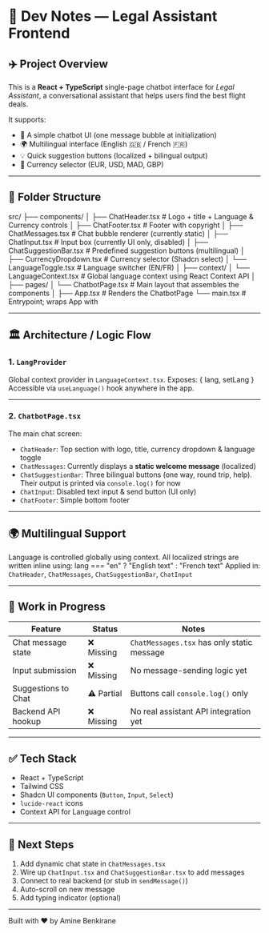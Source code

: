 
# 🧠 Dev Notes — Legal Assistant Frontend

## ✈️ Project Overview

This is a **React + TypeScript** single-page chatbot interface for *Legal Assistant*, a conversational assistant that helps users find the best flight deals.

It supports:
- 💬 A simple chatbot UI (one message bubble at initialization)
- 🌍 Multilingual interface (English 🇬🇧 / French 🇫🇷)
- 💡 Quick suggestion buttons (localized + bilingual output)
- 🎯 Currency selector (EUR, USD, MAD, GBP)

---

## 📁 Folder Structure

src/
├── components/
│   ├── ChatHeader.tsx         # Logo + title + Language & Currency controls
│   ├── ChatFooter.tsx         # Footer with copyright
│   ├── ChatMessages.tsx       # Chat bubble renderer (currently static)
│   ├── ChatInput.tsx          # Input box (currently UI only, disabled)
│   ├── ChatSuggestionBar.tsx  # Predefined suggestion buttons (multilingual)
│   ├── CurrencyDropdown.tsx   # Currency selector (Shadcn select)
│   └── LanguageToggle.tsx     # Language switcher (EN/FR)
│
├── context/
│   └── LanguageContext.tsx    # Global language context using React Context API
│
├── pages/
│   └── ChatbotPage.tsx        # Main layout that assembles the components
│
├── App.tsx                    # Renders the ChatbotPage
└── main.tsx                   # Entrypoint; wraps App with <LangProvider>

---

## 🏛 Architecture / Logic Flow

### 1. `LangProvider`
Global context provider in `LanguageContext.tsx`. Exposes:
{ lang, setLang }
Accessible via `useLanguage()` hook anywhere in the app.

---

### 2. `ChatbotPage.tsx`
The main chat screen:
- `ChatHeader`: Top section with logo, title, currency dropdown & language toggle
- `ChatMessages`: Currently displays a **static welcome message** (localized)
- `ChatSuggestionBar`: Three bilingual buttons (one way, round trip, help). Their output is printed via `console.log()` for now
- `ChatInput`: Disabled text input & send button (UI only)
- `ChatFooter`: Simple bottom footer

---

## 🌍 Multilingual Support

Language is controlled globally using context.
All localized strings are written inline using:
lang === "en" ? "English text" : "French text"
Applied in: `ChatHeader`, `ChatMessages`, `ChatSuggestionBar`, `ChatInput`

---

## 🚧 Work in Progress

| Feature               | Status     | Notes                                       |
|----------------------|------------|---------------------------------------------|
| Chat message state   | ❌ Missing | `ChatMessages.tsx` has only static message  |
| Input submission     | ❌ Missing | No message-sending logic yet                |
| Suggestions to Chat  | ⚠️ Partial | Buttons call `console.log()` only           |
| Backend API hookup   | ❌ Missing | No real assistant API integration yet       |

---

## ✅ Tech Stack

- React + TypeScript
- Tailwind CSS
- Shadcn UI components (`Button`, `Input`, `Select`)
- `lucide-react` icons
- Context API for Language control

---

## 📌 Next Steps

1. Add dynamic chat state in `ChatMessages.tsx`
2. Wire up `ChatInput.tsx` and `ChatSuggestionBar.tsx` to add messages
3. Connect to real backend (or stub in `sendMessage()`)
4. Auto-scroll on new message
5. Add typing indicator (optional)

---

Built with ❤️ by Amine Benkirane
